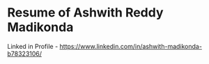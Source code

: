 # Resume of Ashwith Reddy Madikonda

Linked in Profile - https://www.linkedin.com/in/ashwith-madikonda-b78323106/